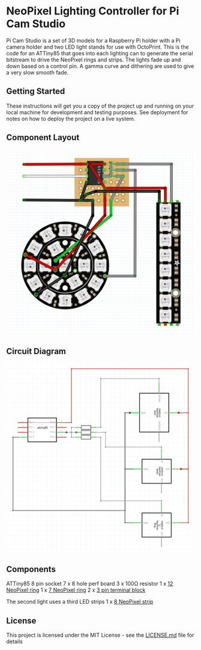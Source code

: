 # NeoPixel Lighting Controller for Pi Cam Studio

Pi Cam Studio is a set of 3D models for a Raspberry Pi holder with a Pi camera holder and two LED light stands for use with OctoPrint. This is the code for an ATTiny85 that goes into each lighting can to generate the serial bitstream to drive the NeoPixel rings and strips. The lights fade up and down based on a control pin. A gamma curve and dithering are used to give a very slow smooth fade.

## Getting Started

These instructions will get you a copy of the project up and running on your local machine for development and testing purposes. See deployment for notes on how to deploy the project on a live system.

## Component Layout

![Component Layout](https://github.com/rubillos/pi-cam-light/blob/master/docs/component-layout.png?raw=true)

## Circuit Diagram

![Circuit Diagram](https://github.com/rubillos/pi-cam-light/blob/master/docs/circuit-diagram.png?raw=true)

## Components

ATTiny85
8 pin socket
7 x 8 hole perf board
3 x 100Ω resistor
1 x [12 NeoPixel ring](https://www.adafruit.com/product/1643)
1 x [7 NeoPixel ring](https://www.adafruit.com/product/2226)
2 x [3 pin terminal block](https://www.adafruit.com/product/2136)

The second light uses a third LED strips
1 x [8 NeoPixel strip](https://www.adafruit.com/product/1426)

## License

This project is licensed under the MIT License - see the [LICENSE.md](LICENSE.md) file for details
